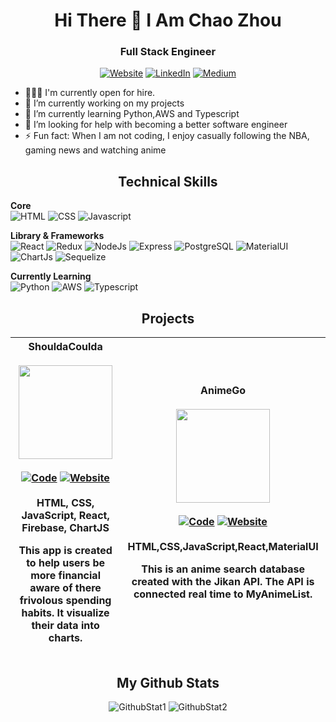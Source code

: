 <h1 align="center">Hi There 👋 I Am Chao Zhou</h1>

<h3 align='center'> Full Stack Engineer</h2>

<div align='center'>

<a href='https://chaozhou.dev/'>![Website](https://img.shields.io/badge/website-000000?style=for-the-badge&logo=About.me&logoColor=white)</a> <a href='https://www.linkedin.com/in/chao-zhou8/' target=_blank>![LinkedIn](https://img.shields.io/badge/LinkedIn-0077B5?style=for-the-badge&logo=linkedin&logoColor=white)</a>  <a href='https://medium.com/@Chao.Zhou' target="_blank">![Medium](https://img.shields.io/badge/Medium-12100E?style=for-the-badge&logo=medium&logoColor=white)</a>  

</div>


- 🧑🏻‍🎓 I'm currently open for hire.
- 🔭 I’m currently working on my projects
- 🌱 I’m currently learning Python,AWS and Typescript
- 🤔 I’m looking for help with becoming a better software engineer
- ⚡ Fun fact: When I am not coding, I enjoy casually following the NBA, gaming news and watching anime

<div align='center'>
  <h2>Technical Skills</h2>
  </div>

<strong>Core</strong>
<br/>
![HTML](https://img.shields.io/badge/HTML5-E34F26?style=for-the-badge&logo=html5&logoColor=white) ![CSS](https://img.shields.io/badge/CSS3-1572B6?style=for-the-badge&logo=css3&logoColor=white) ![Javascript](https://img.shields.io/badge/JavaScript-323330?style=for-the-badge&logo=javascript&logoColor=F7DF1E)

<strong>Library & Frameworks</strong>
<br/>
![React](https://img.shields.io/badge/React-20232A?style=for-the-badge&logo=react&logoColor=61DAFB)
![Redux](https://img.shields.io/badge/Redux-593D88?style=for-the-badge&logo=redux&logoColor=white)
![NodeJs](https://img.shields.io/badge/Node.js-339933?style=for-the-badge&logo=nodedotjs&logoColor=white)
![Express](https://img.shields.io/badge/Express.js-000000?style=for-the-badge&logo=express&logoColor=white)
![PostgreSQL](https://img.shields.io/badge/PostgreSQL-316192?style=for-the-badge&logo=postgresql&logoColor=white)
![MaterialUI](https://img.shields.io/badge/Material%20UI-007FFF?style=for-the-badge&logo=mui&logoColor=white)
![ChartJs](https://img.shields.io/badge/Chart.js-FF6384?style=for-the-badge&logo=chartdotjs&logoColor=white)
![Sequelize](https://img.shields.io/badge/Sequelize-52B0E7?style=for-the-badge&logo=Sequelize&logoColor=white)

<strong>Currently Learning</strong>
<br/>
![Python](https://img.shields.io/badge/Python-FFD43B?style=for-the-badge&logo=python&logoColor=blue)
![AWS](https://img.shields.io/badge/Amazon_AWS-FF9900?style=for-the-badge&logo=amazonaws&logoColor=white)
![Typescript](https://img.shields.io/badge/TypeScript-007ACC?style=for-the-badge&logo=typescript&logoColor=white)

## <div align='center'>Projects </div>

<div align="center">

| ShouldaCoulda<br><br> <img src="https://chaozhou.dev/static/media/P1.8bc4938d5239a4dc2b5a.png" width="150"> <br><br> [![Code](https://img.shields.io/badge/Code-100000?style=for-the-badge&logo=github&logoColor=white)](https://github.com/shouldaCoulda/shouldaCoulda) [![Website](https://img.shields.io/badge/Website-3880FF?style=for-the-badge&logoColor=white)](https://shouldacoulda.fly.dev/) <br><br> HTML, CSS, JavaScript, React, Firebase, ChartJS <p>This app is created to help users be more financial aware of there frivolous spending habits. It visualize their data into charts.</p> | AnimeGo<br><br> <img src="https://chaozhou.dev/static/media/P2.3f8f7d03367441d628b5.png" width="150"> <br><br> [![Code](https://img.shields.io/badge/Code-100000?style=for-the-badge&logo=github&logoColor=white)](https://github.com/StudentCZ/Animego) [![Website](https://img.shields.io/badge/Website-3880FF?style=for-the-badge&logoColor=white)](https://animego1.netlify.app/) <br><br> HTML,CSS,JavaScript,React,MaterialUI <p>This is an anime search database created with the Jikan API. The API is connected real time to MyAnimeList.</p> |  
|----------|:-------------:|  
  
</div>

## <div align='center'>My Github Stats</div>


<div align='center'>

![GithubStat1](https://github-readme-stats.vercel.app/api?username=StudentCZ) ![GithubStat2](https://github-readme-streak-stats.herokuapp.com/?user=StudentCZ) 
  
</div>  
  
<!--
**StudentCZ/StudentCZ** is a ✨ _special_ ✨ repository because its `README.md` (this file) appears on your GitHub profile.

![GithubStat3](https://github-readme-stats.vercel.app/api/top-langs/?username=StudentCZ)

Here are some ideas to get you started:

- 🔭 I’m currently working on ...
- 🌱 I’m currently learning ...
- 👯 I’m looking to collaborate on ...
- 🤔 I’m looking for help with ...
- 💬 Ask me about ...
- 📫 How to reach me: ...
- 😄 Pronouns: ...
- ⚡ Fun fact: ...
-->
